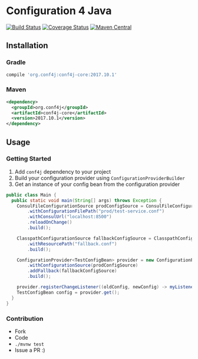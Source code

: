 # Configuration 4 Java
[![Build Status](https://travis-ci.org/conf4j/conf4j.svg?branch=master)](https://travis-ci.org/conf4j/conf4j)
[![Coverage Status](https://coveralls.io/repos/conf4j/conf4j/badge.svg?branch=master)](https://coveralls.io/r/conf4j/conf4j?branch=master)
[![Maven Central](https://maven-badges.herokuapp.com/maven-central/org.conf4j/conf4j-core/badge.svg)](https://search.maven.org/#search%7Cga%7C1%7Cg%3A%22org.conf4j%22)

## Installation

### Gradle

```groovy
compile 'org.conf4j:conf4j-core:2017.10.1'
```

### Maven

```xml
<dependency>
  <groupId>org.conf4j</groupId>
  <artifactId>conf4j-core</artifactId>
  <version>2017.10.1</version>
</dependency>
```

## Usage

### Getting Started

1. Add `conf4j` dependency to your project
2. Build your configuration provider using `ConfigurationProviderBuilder`
3. Get an instance of your config bean from the configuration provider

```java
public class Main {
  public static void main(String[] args) throws Exception {
    ConsulFileConfigurationSource prodConfigSource = ConsulFileConfigurationSource.builder()
        .withConfigurationFilePath("prod/test-service.conf")
        .withConsulUrl("localhost:8500")
        .reloadOnChange()
        .build();

    ClasspathConfigurationSource fallbackConfigSource = ClasspathConfigurationSource.builder()
        .withResourcePath("fallback.conf")
        .build();

    ConfigurationProvider<TestConfigBean> provider = new ConfigurationProviderBuilder<>(TestConfigBean.class)
        .withConfigurationSource(prodConfigSource)
        .addFallback(fallbackConfigSource)
        .build();

    provider.registerChangeListener((oldConfig, newConfig) -> myListener(newConfig));
    TestConfigBean config = provider.get();
  }
}
```

### Contribution
 - Fork
 - Code
 - ```./mvnw test```
 - Issue a PR :)
